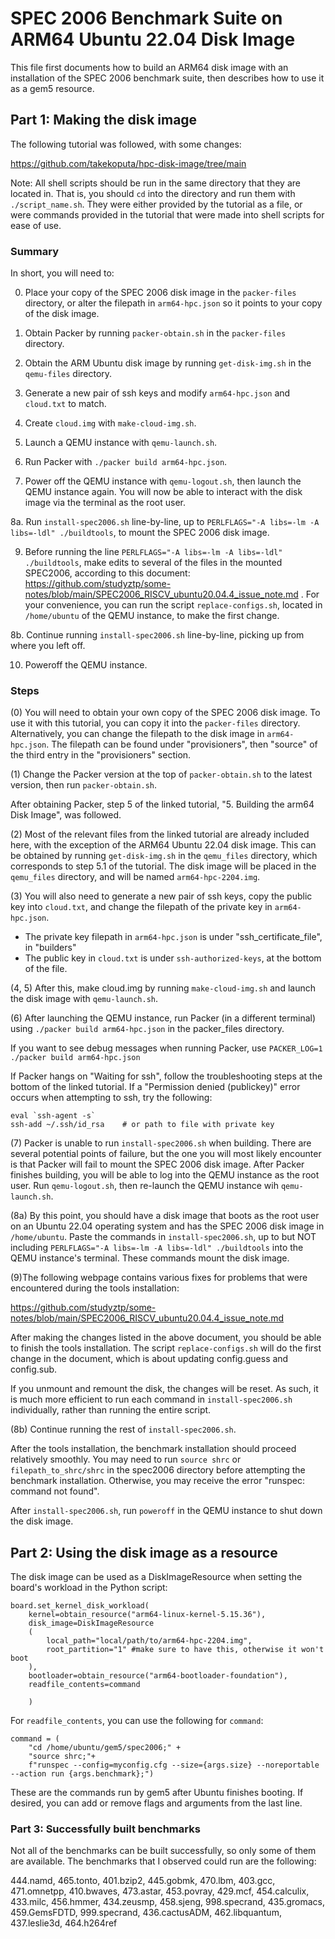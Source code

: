 # SPEC 2006 Benchmark Suite on ARM64 Ubuntu 22.04 Disk Image

This file first documents how to build an ARM64 disk image with an installation of the SPEC 2006 benchmark suite, then describes how to use it as a gem5 resource.

## Part 1: Making the disk image

The following tutorial was followed, with some changes:

https://github.com/takekoputa/hpc-disk-image/tree/main


Note: All shell scripts should be run in the same directory that they are located in. That is, you should `cd` into the directory and run them with `./script_name.sh`. They were either provided by the tutorial as a file, or were commands provided in the tutorial that were made into shell scripts for ease of use.

### Summary
In short, you will need to:

0. Place your copy of the SPEC 2006 disk image in the `packer-files` directory, or alter the filepath in `arm64-hpc.json` so it points to your copy of the disk image.

1. Obtain Packer by running `packer-obtain.sh` in the `packer-files` directory.

2. Obtain the ARM Ubuntu disk image by running `get-disk-img.sh` in the `qemu-files` directory.

3. Generate a new pair of ssh keys and modify `arm64-hpc.json` and `cloud.txt` to match.

4. Create `cloud.img` with `make-cloud-img.sh`.

5. Launch a QEMU instance with `qemu-launch.sh`.

6. Run Packer with `./packer build arm64-hpc.json`.

7. Power off the QEMU instance with `qemu-logout.sh`, then launch the QEMU instance again. You will now be able to interact with the disk image via the terminal as the root user.

8a. Run `install-spec2006.sh` line-by-line, up to `PERLFLAGS="-A libs=-lm -A libs=-ldl" ./buildtools`, to mount the SPEC 2006 disk image.

9. Before running the line
`PERLFLAGS="-A libs=-lm -A libs=-ldl" ./buildtools`, 
make edits to several of the files in the mounted SPEC2006, according to this 
document: https://github.com/studyztp/some-notes/blob/main/SPEC2006_RISCV_ubuntu20.04.4_issue_note.md . For your convenience, you can run the script `replace-configs.sh`, located in `/home/ubuntu` of the QEMU instance, to make the first change.

8b. Continue running `install-spec2006.sh` line-by-line, picking up from where you left off. 

10. Poweroff the QEMU instance.



### Steps
(0) You will need to obtain your own copy of the SPEC 2006 disk image. To use it with this tutorial, you can copy it into the `packer-files` directory. Alternatively, you can change the filepath to the disk image in `arm64-hpc.json`. The filepath can be found under "provisioners", then "source" of the third entry in the "provisioners" section.

(1) Change the Packer version at the top of `packer-obtain.sh` to the latest version, then run `packer-obtain.sh`.

After obtaining Packer, step 5 of the linked tutorial, "5. Building the arm64 Disk Image", was followed. 

(2) Most of the relevant files from the linked tutorial are already included here, with the exception of the ARM64 Ubuntu 22.04 disk image. This can be obtained by running `get-disk-img.sh` in the `qemu_files` directory, which corresponds to step 5.1 of the tutorial. The disk image will be placed in the `qemu_files` directory, and will be named `arm64-hpc-2204.img`.

(3) You will also need to generate a new pair of ssh keys, copy the public key into `cloud.txt`, and change the filepath of the private key in `arm64-hpc.json`. 
- The private key filepath in `arm64-hpc.json` is under "ssh_certificate_file", in "builders"
- The public key in `cloud.txt` is under `ssh-authorized-keys`, at the bottom of the file.

(4, 5) After this, make cloud.img by running `make-cloud-img.sh` and launch the disk image with `qemu-launch.sh`.

(6) After launching the QEMU instance, run Packer (in a different terminal) using `./packer build arm64-hpc.json` in the packer_files directory. 

If you want to see debug messages when running Packer, use
`PACKER_LOG=1 ./packer build arm64-hpc.json`

If Packer hangs on "Waiting for ssh", follow the troubleshooting steps at the bottom of the linked tutorial. If a "Permission denied (publickey)" error occurs when attempting to ssh, try the following:
```
eval `ssh-agent -s`
ssh-add ~/.ssh/id_rsa    # or path to file with private key
```

(7) Packer is unable to run `install-spec2006.sh` when building. There are several potential points of failure, but the one you will most likely encounter is that Packer will fail to mount the SPEC 2006 disk image. After Packer finishes building, you will be able to log into the QEMU instance as the root user.
Run `qemu-logout.sh`, then re-launch the QEMU instance wih `qemu-launch.sh`.


(8a) By this point, you should have a disk image that boots as the root user on an Ubuntu 22.04 operating system and has the SPEC 2006 disk image in `/home/ubuntu`. Paste the commands in `install-spec2006.sh`, up to but NOT including `PERLFLAGS="-A libs=-lm -A libs=-ldl" ./buildtools` into the QEMU instance's terminal. These commands mount the disk image.

(9)The following webpage contains various fixes for problems that were encountered during the tools installation:

https://github.com/studyztp/some-notes/blob/main/SPEC2006_RISCV_ubuntu20.04.4_issue_note.md

After making the changes listed in the above document, you should be able to finish the tools installation. The script `replace-configs.sh` will do the first change in the document, which is about updating config.guess and config.sub.

If you unmount and remount the disk, the changes will be reset. As such, it is much more efficient to run each command in `install-spec2006.sh` individually, rather than running the entire script. 

(8b) Continue running the rest of `install-spec2006.sh`.

After the tools installation, the benchmark installation should proceed relatively smoothly. You may need to run `source shrc` or `filepath_to_shrc/shrc` in the spec2006 directory before attempting the benchmark installation. Otherwise, you may receive the error "runspec: command not found".

After `install-spec2006.sh`, run `poweroff` in the QEMU instance to shut down the disk image.

## Part 2: Using the disk image as a resource
The disk image can be used as a DiskImageResource when setting the board's workload in the Python script:

```
board.set_kernel_disk_workload(
    kernel=obtain_resource("arm64-linux-kernel-5.15.36"),
    disk_image=DiskImageResource
    (
        local_path="local/path/to/arm64-hpc-2204.img",
        root_partition="1" #make sure to have this, otherwise it won't boot
    ),
    bootloader=obtain_resource("arm64-bootloader-foundation"),
    readfile_contents=command

    )
```

For `readfile_contents`, you can use the following for `command`:

```
command = (
    "cd /home/ubuntu/gem5/spec2006;" +
    "source shrc;"+
    f"runspec --config=myconfig.cfg --size={args.size} --noreportable --action run {args.benchmark};")
```

These are the commands run by gem5 after Ubuntu finishes booting. If desired, you can add or remove flags and arguments from the last line.



### Part 3: Successfully built benchmarks
Not all of the benchmarks can be built successfully, so only some of them are available. The benchmarks that I observed could run are the following:

444.namd, 465.tonto, 401.bzip2, 445.gobmk, 470.lbm, 403.gcc, 471.omnetpp, 410.bwaves, 473.astar, 453.povray, 429.mcf, 454.calculix, 433.milc, 456.hmmer, 434.zeusmp, 458.sjeng, 998.specrand, 435.gromacs, 459.GemsFDTD, 999.specrand, 436.cactusADM, 462.libquantum, 437.leslie3d, 464.h264ref